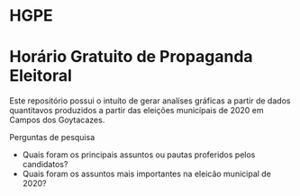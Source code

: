 # HGPE
# Horário Gratuito de Propaganda Eleitoral

Este repositório possui o intuíto de gerar analíses gráficas a partir de dados quantitavos produzidos a partir das eleições municípais de 2020 em Campos dos Goytacazes.

Perguntas de pesquisa

- Quais foram os principais assuntos ou pautas proferidos pelos candidatos?
- Quais foram os assuntos mais importantes na eleicão municipal de 2020?

